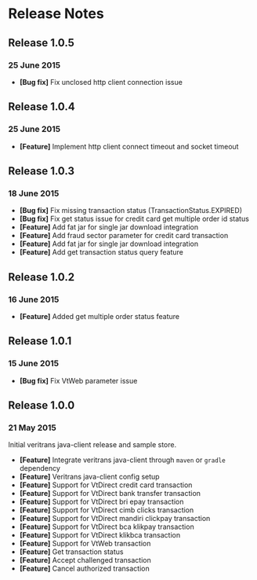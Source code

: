 # Release Notes

## Release 1.0.5
### 25 June 2015
- **[Bug fix]** Fix unclosed http client connection issue 


## Release 1.0.4
### 25 June 2015
- **[Feature]** Implement http client connect timeout and socket timeout


## Release 1.0.3
### 18 June 2015
- **[Bug fix]** Fix missing transaction status (TransactionStatus.EXPIRED)
- **[Bug fix]** Fix get status issue for credit card get multiple order id status
- **[Feature]** Add fat jar for single jar download integration
- **[Feature]** Add fraud sector parameter for credit card transaction
- **[Feature]** Add fat jar for single jar download integration
- **[Feature]** Add get transaction status query feature


## Release 1.0.2
### 16 June 2015
- **[Feature]** Added get multiple order status feature


## Release 1.0.1
### 15 June 2015
- **[Bug fix]** Fix VtWeb parameter issue


## Release 1.0.0
### 21 May 2015
Initial veritrans java-client release and sample store.  

- **[Feature]** Integrate veritrans java-client through `maven` or `gradle` dependency
- **[Feature]** Veritrans java-client config setup
- **[Feature]** Support for VtDirect credit card transaction
- **[Feature]** Support for VtDirect bank transfer transaction
- **[Feature]** Support for VtDirect bri epay transaction
- **[Feature]** Support for VtDirect cimb clicks transaction
- **[Feature]** Support for VtDirect mandiri clickpay transaction
- **[Feature]** Support for VtDirect bca klikpay transaction
- **[Feature]** Support for VtDirect klikbca transaction
- **[Feature]** Support for VtWeb transaction
- **[Feature]** Get transaction status
- **[Feature]** Accept challenged transaction
- **[Feature]** Cancel authorized transaction
